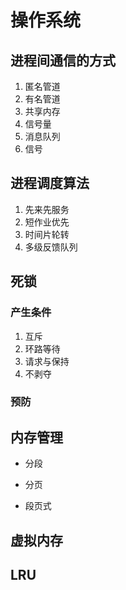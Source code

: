# 操作系统

## 进程间通信的方式

1. 匿名管道
2. 有名管道
3. 共享内存
4. 信号量
5. 消息队列
6. 信号

## 进程调度算法

1. 先来先服务
2. 短作业优先
3. 时间片轮转
4. 多级反馈队列

## 死锁

### 产生条件

1. 互斥
2. 环路等待
3. 请求与保持
4. 不剥夺

### 预防

## 内存管理

- 分段

- 分页

- 段页式

## 虚拟内存

## LRU


